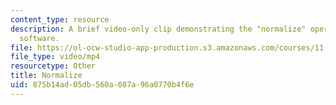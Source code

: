 ```yaml
---
content_type: resource
description: A brief video-only clip demonstrating the "normalize" operation in ArcGIS
  software.
file: https://ol-ocw-studio-app-production.s3.amazonaws.com/courses/11-205-introduction-to-spatial-analysis-fall-2019/875b14ad05db560a087a96a0770b4f6e_MIT11_205F19_normalize.mp4
file_type: video/mp4
resourcetype: Other
title: Normalize
uid: 875b14ad-05db-560a-087a-96a0770b4f6e
---
```

